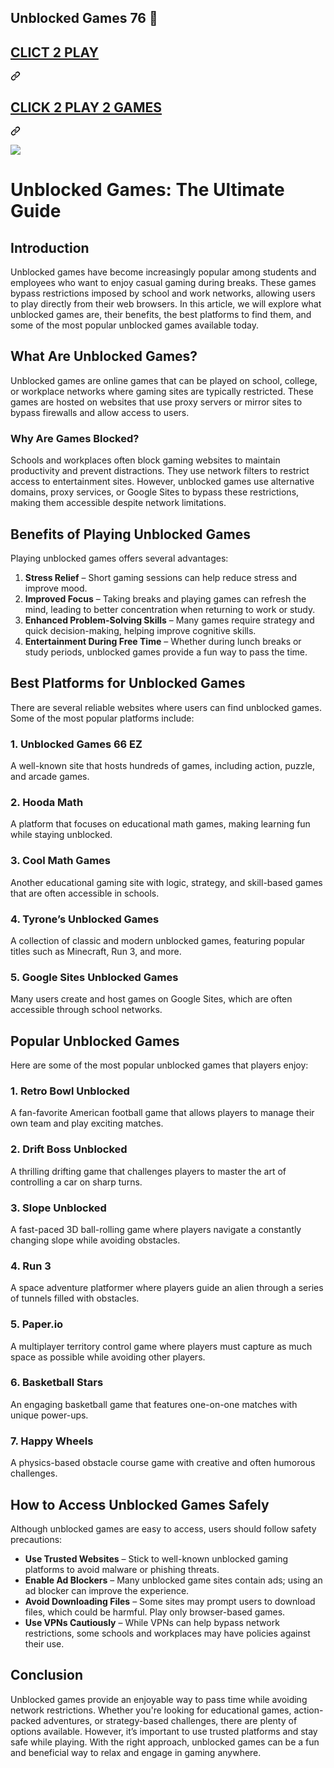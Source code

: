 ## Unblocked Games 76 👋

<h2 class="heading-element" dir="auto"><a href="https://unblockedgames76-da9497.gitlab.io/" rel="nofollow">CLICT 2 PLAY</a></h2><a id="user-content-clict-2-play" class="anchor" aria-label="Permalink: CLICT 2 PLAY" href="#clict-2-play"><svg class="octicon octicon-link" viewBox="0 0 16 16" version="1.1" width="16" height="16" aria-hidden="true"><path d="m7.775 3.275 1.25-1.25a3.5 3.5 0 1 1 4.95 4.95l-2.5 2.5a3.5 3.5 0 0 1-4.95 0 .751.751 0 0 1 .018-1.042.751.751 0 0 1 1.042-.018 1.998 1.998 0 0 0 2.83 0l2.5-2.5a2.002 2.002 0 0 0-2.83-2.83l-1.25 1.25a.751.751 0 0 1-1.042-.018.751.751 0 0 1-.018-1.042Zm-4.69 9.64a1.998 1.998 0 0 0 2.83 0l1.25-1.25a.751.751 0 0 1 1.042.018.751.751 0 0 1 .018 1.042l-1.25 1.25a3.5 3.5 0 1 1-4.95-4.95l2.5-2.5a3.5 3.5 0 0 1 4.95 0 .751.751 0 0 1-.018 1.042.751.751 0 0 1-1.042.018 1.998 1.998 0 0 0-2.83 0l-2.5 2.5a1.998 1.998 0 0 0 0 2.83Z"></path></svg></a></div>
<div class="markdown-heading" dir="auto"><h2 class="heading-element" dir="auto"><a href="https://1lesson.guru" rel="nofollow">CLICK 2 PLAY 2 GAMES</a></h2><a id="user-content-click-2-play-2-games" class="anchor" aria-label="Permalink: CLICK 2 PLAY 2 GAMES" href="#click-2-play-2-games"><svg class="octicon octicon-link" viewBox="0 0 16 16" version="1.1" width="16" height="16" aria-hidden="true"><path d="m7.775 3.275 1.25-1.25a3.5 3.5 0 1 1 4.95 4.95l-2.5 2.5a3.5 3.5 0 0 1-4.95 0 .751.751 0 0 1 .018-1.042.751.751 0 0 1 1.042-.018 1.998 1.998 0 0 0 2.83 0l2.5-2.5a2.002 2.002 0 0 0-2.83-2.83l-1.25 1.25a.751.751 0 0 1-1.042-.018.751.751 0 0 1-.018-1.042Zm-4.69 9.64a1.998 1.998 0 0 0 2.83 0l1.25-1.25a.751.751 0 0 1 1.042.018.751.751 0 0 1 .018 1.042l-1.25 1.25a3.5 3.5 0 1 1-4.95-4.95l2.5-2.5a3.5 3.5 0 0 1 4.95 0 .751.751 0 0 1-.018 1.042.751.751 0 0 1-1.042.018 1.998 1.998 0 0 0-2.83 0l-2.5 2.5a1.998 1.998 0 0 0 0 2.83Z"></path></svg></a></div>
<p dir="auto"><a href="https://lesson1.site" rel="nofollow"><img src="https://camo.githubusercontent.com/225fb785fe11fdd6f6e514b30a8b75dbadef3b044ae40c98256b6b4327398176/68747470733a2f2f636c65617263616368652e73746f72652f67616d65732e706e67" data-canonical-src="https://clearcache.store/games.png" style="max-width: 100%;"></a></p>


# Unblocked Games: The Ultimate Guide  

## Introduction  
Unblocked games have become increasingly popular among students and employees who want to enjoy casual gaming during breaks. These games bypass restrictions imposed by school and work networks, allowing users to play directly from their web browsers. In this article, we will explore what unblocked games are, their benefits, the best platforms to find them, and some of the most popular unblocked games available today.  

## What Are Unblocked Games?  
Unblocked games are online games that can be played on school, college, or workplace networks where gaming sites are typically restricted. These games are hosted on websites that use proxy servers or mirror sites to bypass firewalls and allow access to users.  

### Why Are Games Blocked?  
Schools and workplaces often block gaming websites to maintain productivity and prevent distractions. They use network filters to restrict access to entertainment sites. However, unblocked games use alternative domains, proxy services, or Google Sites to bypass these restrictions, making them accessible despite network limitations.  

## Benefits of Playing Unblocked Games  
Playing unblocked games offers several advantages:  

1. **Stress Relief** – Short gaming sessions can help reduce stress and improve mood.  
2. **Improved Focus** – Taking breaks and playing games can refresh the mind, leading to better concentration when returning to work or study.  
3. **Enhanced Problem-Solving Skills** – Many games require strategy and quick decision-making, helping improve cognitive skills.  
4. **Entertainment During Free Time** – Whether during lunch breaks or study periods, unblocked games provide a fun way to pass the time.  

## Best Platforms for Unblocked Games  
There are several reliable websites where users can find unblocked games. Some of the most popular platforms include:  

### 1. **Unblocked Games 66 EZ**  
A well-known site that hosts hundreds of games, including action, puzzle, and arcade games.  

### 2. **Hooda Math**  
A platform that focuses on educational math games, making learning fun while staying unblocked.  

### 3. **Cool Math Games**  
Another educational gaming site with logic, strategy, and skill-based games that are often accessible in schools.  

### 4. **Tyrone’s Unblocked Games**  
A collection of classic and modern unblocked games, featuring popular titles such as Minecraft, Run 3, and more.  

### 5. **Google Sites Unblocked Games**  
Many users create and host games on Google Sites, which are often accessible through school networks.  

## Popular Unblocked Games  
Here are some of the most popular unblocked games that players enjoy:  

### 1. **Retro Bowl Unblocked**  
A fan-favorite American football game that allows players to manage their own team and play exciting matches.  

### 2. **Drift Boss Unblocked**  
A thrilling drifting game that challenges players to master the art of controlling a car on sharp turns.  

### 3. **Slope Unblocked**  
A fast-paced 3D ball-rolling game where players navigate a constantly changing slope while avoiding obstacles.  

### 4. **Run 3**  
A space adventure platformer where players guide an alien through a series of tunnels filled with obstacles.  

### 5. **Paper.io**  
A multiplayer territory control game where players must capture as much space as possible while avoiding other players.  

### 6. **Basketball Stars**  
An engaging basketball game that features one-on-one matches with unique power-ups.  

### 7. **Happy Wheels**  
A physics-based obstacle course game with creative and often humorous challenges.  

## How to Access Unblocked Games Safely  
Although unblocked games are easy to access, users should follow safety precautions:  

- **Use Trusted Websites** – Stick to well-known unblocked gaming platforms to avoid malware or phishing threats.  
- **Enable Ad Blockers** – Many unblocked game sites contain ads; using an ad blocker can improve the experience.  
- **Avoid Downloading Files** – Some sites may prompt users to download files, which could be harmful. Play only browser-based games.  
- **Use VPNs Cautiously** – While VPNs can help bypass network restrictions, some schools and workplaces may have policies against their use.  

## Conclusion  
Unblocked games provide an enjoyable way to pass time while avoiding network restrictions. Whether you're looking for educational games, action-packed adventures, or strategy-based challenges, there are plenty of options available. However, it’s important to use trusted platforms and stay safe while playing. With the right approach, unblocked games can be a fun and beneficial way to relax and engage in gaming anywhere.
